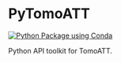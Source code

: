 # PyTomoATT

[![Python Package using Conda](https://github.com/MIGG-NTU/PyTomoATT/actions/workflows/build-test-conda.yml/badge.svg?branch=devel)](https://github.com/MIGG-NTU/PyTomoATT/actions/workflows/build-test-conda.yml)


Python API toolkit for TomoATT.

